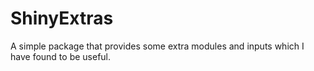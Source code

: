 # ShinyExtras

A simple package that provides some extra modules and inputs which I have found to be useful.
